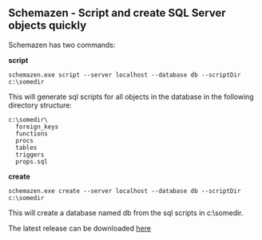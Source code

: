 Schemazen - Script and create SQL Server objects quickly
--------------------------------------------------------

Schemazen has two commands:

**script**

    schemazen.exe script --server localhost --database db --scriptDir c:\somedir

This will generate sql scripts for all objects in the database in the
following directory structure:

    c:\somedir\
      foreign_keys
	  functions
	  procs
	  tables
	  triggers
	  props.sql

**create**

    schemazen.exe create --server localhost --database db --scriptDir c:\somedir

This will create a database named db from the sql scripts in c:\somedir.

The latest release can be downloaded [here](https://github.com/sethreno/schemazen/releases)
